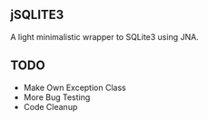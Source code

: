 ## jSQLITE3
A light minimalistic wrapper to SQLite3 using JNA.

## TODO
* Make Own Exception Class
* More Bug Testing
* Code Cleanup